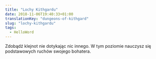 ```yaml
---
title: "Lochy Kithgardu"
date: 2018-11-06T19:40:33+01:00
translationKey: "dungeons-of-kithgard"
slug: "lochy-kithgardu"
tags:
  - HelloWord
---
```



Zdobądź klejnot nie dotykając nic innego. W tym poziomie nauczysz się podstawowych ruchów swojego bohatera.
